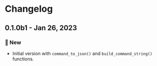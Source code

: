 # Changelog

## 0.1.0b1 - Jan 26, 2023

### 🚀 New

* Initial version with `command_to_json()` and `build_command_string()` functions.
